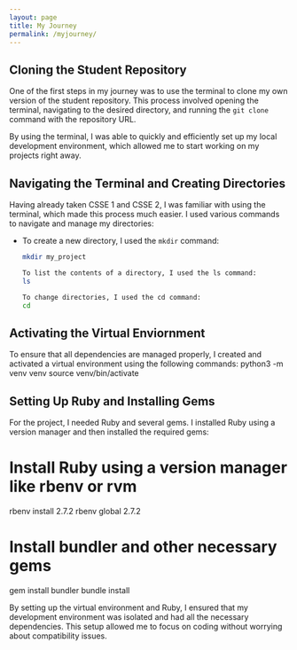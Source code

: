 ```yaml
---
layout: page
title: My Journey
permalink: /myjourney/
---
```


## Cloning the Student Repository

One of the first steps in my journey was to use the terminal to clone my own version of the student repository. This process involved opening the terminal, navigating to the desired directory, and running the `git clone` command with the repository URL.

By using the terminal, I was able to quickly and efficiently set up my local development environment, which allowed me to start working on my projects right away.

## Navigating the Terminal and Creating Directories

Having already taken CSSE 1 and CSSE 2, I was familiar with using the terminal, which made this process much easier. I used various commands to navigate and manage my directories:

- To create a new directory, I used the `mkdir` command:
  ```bash
  mkdir my_project

  To list the contents of a directory, I used the ls command:
  ls

  To change directories, I used the cd command:
  cd

## Activating the Virtual Enviornment
To ensure that all dependencies are managed properly, I created and activated a virtual environment using the following commands:
python3 -m venv venv
source venv/bin/activate

## Setting Up Ruby and Installing Gems
For the project, I needed Ruby and several gems. I installed Ruby using a version manager and then installed the required gems:

# Install Ruby using a version manager like rbenv or rvm
rbenv install 2.7.2
rbenv global 2.7.2

# Install bundler and other necessary gems
gem install bundler
bundle install

By setting up the virtual environment and Ruby, I ensured that my development environment was isolated and had all the necessary dependencies. This setup allowed me to focus on coding without worrying about compatibility issues.